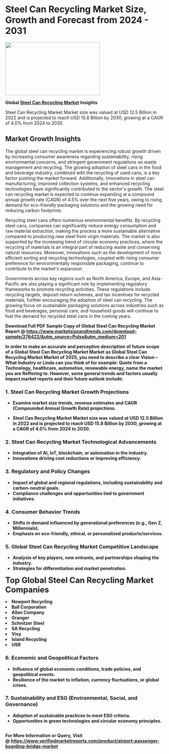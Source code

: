 <H1>Steel Can Recycling Market Size, Growth and Forecast from 2024 - 2031</H1><img class="aligncenter size-medium wp-image-584254" src="https://thirdeyenews.in/wp-content/uploads/2024/09/Global-Market-Research-300x168.jpeg" alt="" width="300" height="168" /><p><strong>Global&nbsp;<a href="https://www.marketsizeandtrends.com/download-sample/276422/&amp;utm_source=Pulse&amp;utm_medium=201">Steel Can Recycling Market</a> Insights</strong></p><p>Steel Can Recycling Market Market size was valued at USD 12.5 Billion in 2022 and is projected to reach USD 15.8 Billion by 2030, growing at a CAGR of 4.0% from 2024 to 2030.</p><p><h2>Market Growth Insights</h2> <p>The global steel can recycling market is experiencing robust growth driven by increasing consumer awareness regarding sustainability, rising environmental concerns, and stringent government regulations on waste management and recycling. The growing adoption of steel cans in the food and beverage industry, combined with the recycling of used cans, is a key factor pushing the market forward. Additionally, innovations in steel can manufacturing, improved collection systems, and enhanced recycling technologies have significantly contributed to the sector's growth. The steel can recycling market is expected to continue expanding at a compound annual growth rate (CAGR) of 4.5% over the next five years, owing to rising demand for eco-friendly packaging solutions and the growing need for reducing carbon footprints.</p> <p><strong></strong></p> <p>Recycling steel cans offers numerous environmental benefits. By recycling steel cans, companies can significantly reduce energy consumption and raw material extraction, making the process a more sustainable alternative compared to producing new steel from virgin materials. The market is also supported by the increasing trend of circular economy practices, where the recycling of materials is an integral part of reducing waste and conserving natural resources. Moreover, innovations such as the development of more efficient sorting and recycling technologies, coupled with rising consumer preference for environmentally responsible packaging, continue to contribute to the market's expansion.</p> <p>Governments across key regions such as North America, Europe, and Asia-Pacific are also playing a significant role by implementing regulatory frameworks to promote recycling activities. These regulations include recycling targets, deposit-return schemes, and tax incentives for recycled materials, further encouraging the adoption of steel can recycling. The growing focus on sustainable packaging solutions across industries such as food and beverages, personal care, and household goods will continue to fuel the demand for recycled steel cans in the coming years.</p> <p><strong></p><p><span class=""><strong>Download Full PDF Sample Copy of Global Steel Can Recycling Market Report</strong> @ <a href="https://www.marketsizeandtrends.com/download-sample/276422/&amp;utm_source=Pulse&amp;utm_medium=201" target="_blank">https://www.marketsizeandtrends.com/download-sample/276422/&amp;utm_source=Pulse&amp;utm_medium=201</a></span></p><p>In order to make an accurate and perceptive description of future scope of a Global&nbsp;Steel Can Recycling Market Market as Global&nbsp;Steel Can Recycling Market Market of 2025, you need to describe a clear Vision &ndash; What Industry or Linda can you think of for example: Quote from a Technology, healthcare, automotive, renewable energy, name the market you are Reffering to. However, some general trends and factors usually impact market reports and their future outlook include:</p><h3>1.&nbsp;<strong>Steel Can Recycling Market Growth Projections</strong></h3><ul><li>Examine market size trends, revenue estimates and CAGR (Compounded Annual Growth Rate) projections.</li><li><p>Steel Can Recycling Market Market size was valued at USD 12.5 Billion in 2022 and is projected to reach USD 15.8 Billion by 2030, growing at a CAGR of 4.0% from 2024 to 2030.</p></li></ul><h3>2.&nbsp;<strong>Steel Can Recycling Market Technological Advancements</strong></h3><ul><li>Integration of AI, IoT, blockchain, or automation in the industry.</li><li>Innovations driving cost reductions or improving efficiency.</li></ul><h3>3.&nbsp;<strong>Regulatory and Policy Changes</strong></h3><ul><li>Impact of global and regional regulations, including sustainability and carbon-neutral goals.</li><li>Compliance challenges and opportunities tied to government initiatives.</li></ul><h3>4.&nbsp;<strong>Consumer Behavior Trends</strong></h3><ul><li>Shifts in demand influenced by generational preferences (e.g., Gen Z, Millennials).</li><li>Emphasis on eco-friendly, ethical, or personalized products/services.</li></ul><h3>5.&nbsp;<strong>Global Steel Can Recycling Market Competitive Landscape</strong></h3><ul><li>Analysis of key players, new entrants, and partnerships shaping the industry.</li><li>Strategies for differentiation and market penetration.</li></ul><p data-pm-slice="1 1 []"><span style="color: inherit; font-family: inherit; font-size: 25px;">Top Global Steel Can Recycling Market Companies</span></p><div class="" data-test-id=""><p><li>Newport Recycling</li><li> Ball Corporation</li><li> Allan Company</li><li> Granger</li><li> Schnitzer Steel</li><li> SA Recycling</li><li> Visy</li><li> Island Recycling</li><li> USR</li></p></div><h3>6.&nbsp;<strong>Economic and Geopolitical Factors</strong></h3><ul><li>Influence of global economic conditions, trade policies, and geopolitical events.</li><li>Resilience of the market to inflation, currency fluctuations, or global crises.</li></ul><h3>7.&nbsp;<strong>Sustainability and ESG (Environmental, Social, and Governance)</strong></h3><ul><li>Adoption of sustainable practices to meet ESG criteria.</li><li>Opportunities in green technologies and circular economy principles.</li></ul><h2><strong style="font-size: 14px;">For More Information or Query, Visit @&nbsp;</strong><a style="background-color: #ffffff; font-size: 14px;" href="https://www.marketsizeandtrends.com/report/steel-can-recycling-market/" target="_blank">https://www.verifiedmarketreports.com/product/airport-passenger-boarding-bridge-market</a></h2>